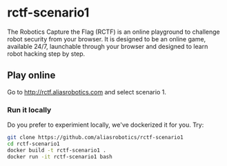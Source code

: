 # rctf-scenario1

The Robotics Capture the Flag (RCTF) is an online playground to challenge robot security from your browser. It is designed to be an online game, available 24/7, launchable through your browser and designed to learn robot hacking step by step.

## Play online
Go to http://rctf.aliasrobotics.com and select scenario 1.

### Run it locally
Do you prefer to experimient locally, we've dockerized it for you. Try:

```bash
git clone https://github.com/aliasrobotics/rctf-scenario1
cd rctf-scenario1
docker build -t rctf-scenario1 .
docker run -it rctf-scenario1 bash
```
